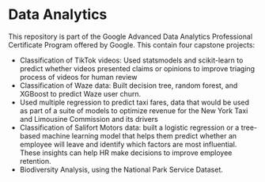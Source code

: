 # Data Analytics

This repository is part of the Google Advanced Data Analytics Professional Certificate Program offered by Google.
This contain four capstone projects:

* Classification of TikTok videos: Used statsmodels and scikit-learn to predict whether videos presented claims or opinions to improve triaging process of videos for human review 
* Classification of Waze data: Built decision tree, random forest, and XGBoost to predict Waze user churn.
* Used multiple regression to predict taxi fares, data that would be used as part of a suite of models to optimize revenue for the New York Taxi and Limousine Commission and its drivers
* Classification of Salifort Motors data: built a logistic regression or a tree-based machine learning model that helps them predict whether an employee will leave and identify which factors are most influential. These insights can help HR make decisions to improve employee retention.
* Biodiversity Analysis, using the National Park Service Dataset.
